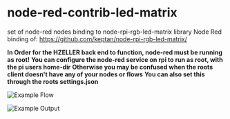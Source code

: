 # node-red-contrib-led-matrix
set of node-red nodes binding to node-rpi-rgb-led-matrix library
Node Red binding of: https://github.com/keptan/node-rpi-rgb-led-matrix/

**In Order for the HZELLER back end to function, node-red must be running as root!**
**You can configure the node-red service on rpi to run as root, with the pi users home-dir**
**Otherwise you may be confused when the roots client doesn't have any of your nodes or flows** 
**You can also set this through the roots settings.json** 



![Example Flow](https://sr.ht/VMdX.png)

![Example Output](https://u.teknik.io/HldPr.gif)
